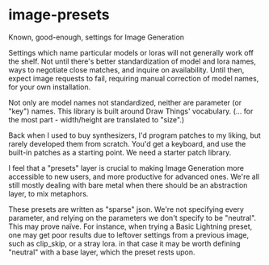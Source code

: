 # image-presets
Known, good-enough, settings for Image Generation


Settings which name particular models or loras will not generally work off the shelf. Not until there's better standardization of model and lora names, ways to negotiate close matches, and inquire on availability. Until then, expect image requests to fail, requiring manual correction of model names, for your own installation.

Not only are model names not standardized, neither are parameter (or "key") names. This library is built around Draw Things' vocabulary.
(...  for the most part - width/height are translated to "size".)


Back when I used to buy synthesizers, I'd program patches to my liking, but rarely developed them from scratch. You'd get a keyboard, and use the built-in patches as a starting point. We need a starter patch library.

I feel that a "presets" layer is crucial to making Image Generation more accessible to new users, and more productive for advanced ones. We're all still mostly dealing with bare metal when there should be an abstraction layer, to mix metaphors.

These presets are written as "sparse" json. We're not specifying every parameter, and relying on the parameters we don't specify to be "neutral". This may prove naïve. For instance, when trying a Basic Lightning preset, one may get poor results due to leftover settings from a previous image, such as clip_skip, or a stray lora. in that case it may be worth defining "neutral" with a base layer, which the preset rests upon.
